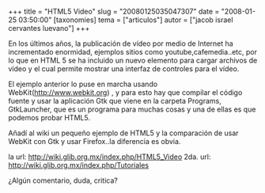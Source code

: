 +++
title = "HTML5 Video"
slug = "20080125035047307"
date = "2008-01-25 03:50:00"
[taxonomies]
tema = ["articulos"]
autor = ["jacob israel cervantes luevano"]
+++

En los últimos años, la publicación de vídeo por medio de Internet ha
incrementado enormidad, ejemplos sitios como youtube,cafemedia..etc, por
lo que en HTML 5 se ha incluido un nuevo elemento para cargar archivos
de vídeo y el cual permite mostrar una interfaz de controles para el
vídeo.

El ejemplo anterior lo puse en marcha usando
WebKit(<a href="http://www.webkit.org">http://www.webkit.org</a>) , y
para esto hay que compilar el código fuente y usar la aplicación Gtk que
viene en la carpeta Programs, GtkLauncher, que es un programa para
muchas cosas y una de ellas es que podemos probar HTML5.

Añadí al wiki un pequeño ejemplo de HTML5 y la comparación de usar
WebKit con Gtk y usar Firefox..la diferencia es obvia.

la url:
<a href="http://wiki.glib.org.mx/index.php/HTML5_Video">http://wiki.glib.org.mx/index.php/HTML5_Video</a>
2da. url:
<a href="http://wiki.glib.org.mx/index.php/Tutoriales">http://wiki.glib.org.mx/index.php/Tutoriales</a>

¿Algún comentario, duda, critica?

